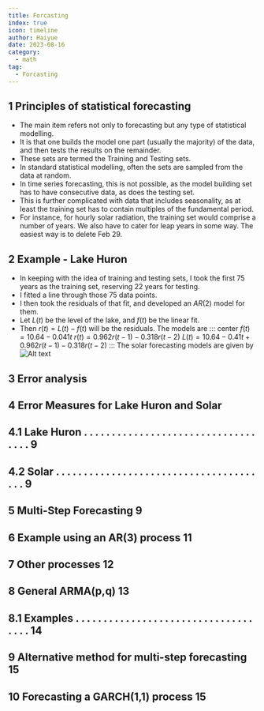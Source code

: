 ```yaml
---
title: Forcasting
index: true
icon: timeline
author: Haiyue
date: 2023-08-16
category:
  - math
tag:
  - Forcasting
---
```


## 1 Principles of statistical forecasting
* The main item refers not only to forecasting but any type of statistical modelling.
* It is that one builds the model one part (usually the majority) of the data, and then tests the results on the remainder.
* These sets are termed the Training and Testing sets.
* In standard statistical modelling, often the sets are sampled from the data at random.
* In time series forecasting, this is not possible, as the model building set has to have consecutive data, as does the testing set.
* This is further complicated with data that includes seasonality, as at least the training set has to contain multiples of the fundamental period.
* For instance, for hourly solar radiation, the training set would comprise a number of years. We also have to cater for leap years in some way. The easiest way is to delete Feb 29.

## 2 Example - Lake Huron
* In keeping with the idea of training and testing sets, I took the first 75 years as the training set, reserving 22 years for testing.
* I fitted a line through those 75 data points.
* I then took the residuals of that fit, and developed an $AR(2)$ model for them.
* Let $L(t)$ be the level of the lake, and $f(t)$ be the linear fit.
* Then $r(t) = L(t) − f(t)$ will be the residuals.
The models are
::: center
$f(t) = 10.64 − 0.041t$
$r(t) = 0.962r(t − 1) − 0.318r(t − 2)$
$L(t) = 10.64 − 0.41t + 0.962r(t − 1) − 0.318r(t − 2)$
:::
The solar forecasting models are given by
![Alt text](/data/unisa/AdvancedAnalytic1/image.png)
## 3 Error analysis
## 4 Error Measures for Lake Huron and Solar
## 4.1 Lake Huron . . . . . . . . . . . . . . . . . . . . . . . . . . . . . . . . . . . 9
## 4.2 Solar . . . . . . . . . . . . . . . . . . . . . . . . . . . . . . . . . . . . . . . 9
## 5 Multi-Step Forecasting 9
## 6 Example using an AR(3) process 11
## 7 Other processes 12
## 8 General ARMA(p,q) 13
## 8.1 Examples . . . . . . . . . . . . . . . . . . . . . . . . . . . . . . . . . . . . 14
## 9 Alternative method for multi-step forecasting 15
## 10 Forecasting a GARCH(1,1) process 15